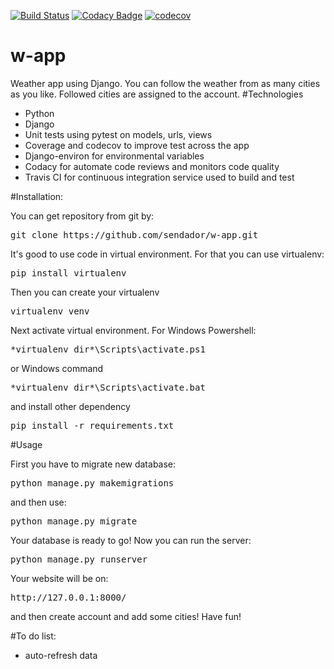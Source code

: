[![Build Status](https://travis-ci.com/sendador/w-app.svg?branch=master)](https://travis-ci.com/sendador/w-app)
[![Codacy Badge](https://api.codacy.com/project/badge/Grade/a9c38df5b8e54a6b93f03826cb6401e5)](https://www.codacy.com/manual/sendador/w-app?utm_source=github.com&amp;utm_medium=referral&amp;utm_content=sendador/w-app&amp;utm_campaign=Badge_Grade)
[![codecov](https://codecov.io/gh/sendador/w-app/branch/codecov_setup/graph/badge.svg)](https://codecov.io/gh/sendador/w-app)
# w-app
Weather app using Django. You can follow the weather from as many cities as you like.
Followed cities are assigned to the account.
#Technologies
- Python
- Django
- Unit tests using pytest on models, urls, views
- Coverage and codecov to improve test across the app
- Django-environ for environmental variables
- Codacy for automate code reviews and monitors code quality
- Travis CI for continuous integration service used to build and test

#Installation:

You can get repository from git by:

<pre>git clone https://github.com/sendador/w-app.git</pre>

It's good to use code in virtual environment. For that you can use virtualenv:

<pre>pip install virtualenv</pre>
Then you can create your virtualenv

<pre>virtualenv venv</pre>

Next activate virtual environment.
For Windows Powershell:

<pre>*virtualenv dir*\Scripts\activate.ps1</pre>
or Windows command

<pre>*virtualenv dir*\Scripts\activate.bat</pre>

and install other dependency

<pre>pip install -r requirements.txt</pre>

#Usage

First you have to migrate new database:

<pre>python manage.py makemigrations</pre>

and then use:

<pre>python manage.py migrate</pre>

Your database is ready to go! Now you can run the server:

<pre>python manage.py runserver</pre>

Your website will be on:

<pre>http://127.0.0.1:8000/
</pre>

and then create account and add some cities! Have fun!

#To do list:

- auto-refresh data

